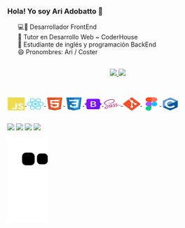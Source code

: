 ### Hola! Yo soy Ari Adobatto 👋

<div>
  <ul type="none">
     <li>💻📱 Desarrollador FrontEnd</li>
     <li>🙌 Tutor en Desarrollo Web ~ CoderHouse</li>
     <li>🌱 Estudiante de inglés y programación BackEnd</li>
     <li>😄 Pronombres: Ari / Coster</li>
  </ul>
</div>

##

<div align="center">
  <a href="https://github.com/Adobatto-Ariel">
  <img height="230em" src="https://github-readme-stats.vercel.app/api?username=Adobatto-Ariel&show_icons=true&theme=tokyonight&include_all_commits=true&count_private=true"/>
  <img height="230em" src="https://github-readme-stats.vercel.app/api/top-langs/?username=Adobatto-Ariel&layout=compact&langs_count=7&theme=tokyonight"/>
</div>

##

<div style="display: inline_block"><br>
  <img align="center" alt="Rafa-Js" height="30" width="40" src="https://raw.githubusercontent.com/devicons/devicon/master/icons/javascript/javascript-plain.svg">
  <img align="center" alt="Rafa-React" height="30" width="40" src="https://raw.githubusercontent.com/devicons/devicon/master/icons/react/react-original.svg">
  <img align="center" alt="Rafa-HTML" height="30" width="40" src="https://raw.githubusercontent.com/devicons/devicon/master/icons/html5/html5-original.svg">
  <img align="center" alt="Rafa-CSS" height="30" width="40" src="https://raw.githubusercontent.com/devicons/devicon/master/icons/css3/css3-original.svg">
 <img align="center" alt="Rafa-CSS" height="30" width="40" src="https://raw.githubusercontent.com/devicons/devicon/master/icons/bootstrap/bootstrap-original.svg">
  <img align="center" alt="Rafa-CSS" height="30" width="40" src="https://raw.githubusercontent.com/devicons/devicon/master/icons/sass/sass-original.svg">
   <img align="center" alt="Rafa-CSS" height="30" width="40" src="https://raw.githubusercontent.com/devicons/devicon/master/icons/git/git-original.svg">
    <img align="center" alt="Rafa-CSS" height="30" width="40" src="https://raw.githubusercontent.com/devicons/devicon/master/icons/figma/figma-original.svg">
     <img align="center" alt="Rafa-CSS" height="30" width="40" src="https://raw.githubusercontent.com/devicons/devicon/master/icons/c/c-original.svg">
</div>

##

<div> 
  
  <a href="https://www.instagram.com/ariadobatto/" target="_blank"><img src="https://img.shields.io/badge/-Instagram-%23E4405F?style=for-the-badge&logo=instagram&logoColor=white" target="_blank"></a>
  <a href = "mailto:14adobatto@gmail.com"><img src="https://img.shields.io/badge/-Gmail-%23333?style=for-the-badge&logo=gmail&logoColor=white" target="_blank"></a>
  <a href="https://www.linkedin.com/in/gustavo-ariel-adobatto-4561b1216/" target="_blank"><img src="https://img.shields.io/badge/-LinkedIn-%230077B5?style=for-the-badge&logo=linkedin&logoColor=white" target="_blank"></a> 
  <a href="https://walink.co/c65434" target="_blank"><img src="https://img.shields.io/badge/WhatsApp-25D366?style=for-the-badge&logo=whatsapp&logoColor=white" target="_blank"></a> 
 
 ![Snake animation](https://github.com/Adobatto-Ariel/Adobatto-Ariel/blob/output/github-contribution-grid-snake.svg)
</div>



